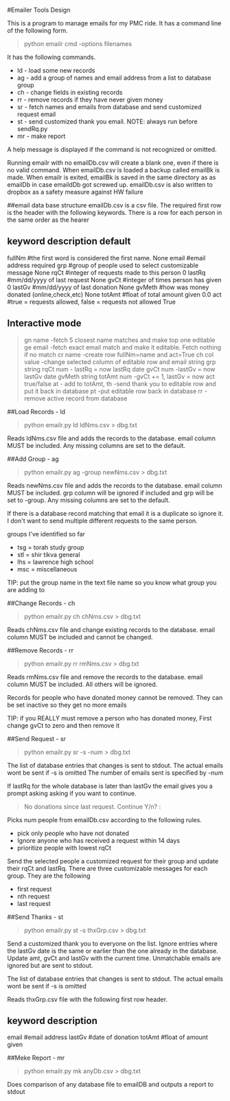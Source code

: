 #Emailer Tools Design

This is a program to manage emails for my PMC ride. It has a command line of the following form.

>python emailr cmd -options filenames

It has the following commands.

* ld - load some new records
* ag - add a group of names and email address from a list to database group
* ch - change fields in existing records
* rr - remove records if they have never given money
* sr - fetch names and emails from database and send customized request email
* st - send customized thank you email. NOTE: always run before sendRq.py
* mr - make report

A help message is displayed if the command is not recognized or omitted.

Running emailr with no emailDb.csv will create a blank one, even if there is no valid command. When emailDb.csv is loaded a backup called emailBk is made. When emailr is exited, emailBk is saved in the same directory as as emailDb in case emaildDb got screwed up. emailDb.csv is also written to dropbox as a safety measure against HW failure

##email data base structure
emailDb.csv is a csv file. The required first row is the header with the following keywords. There is a row for each person in the same order as the hearer

keyword  description                                                        default
------------------------------------------------------------------------------------------------------
fullNm   #the first word is considered the first name.                      None
email    #email address                                                     required
grp      #group of people used to select customizable message               None
rqCt     #integer of requests made to this person                           0
lastRq   #mm/dd/yyyy of last request                                        None
gvCt     #integer of times person has given                                 0
lastGv   #mm/dd/yyyy of last donation                                       None
gvMeth   #how was money donated (online,check,etc)                          None
totAmt   #float of total amount given                                       0.0
act      #true = requests allowed, false = requests not allowed             True

## Interactive mode
> gn name    -fetch 5 closest name matches and make top one editable
> ge email   -fetch exact email match and make it editable. Fetch nothing if no match
> cr name    -create row fullNm=name and act=True
> ch col value -change selected column of editable row and 
     email string
     grp   string
     rqCt  num  - lastRq = now
     lastRq date
     gvCt  num  -lastGv = now
     lastGv date
     gvMeth string
     totAmt num -gvCt += 1, lastGv = now
     act  true/false
> at - add to totAmt, 
> th -send thank you to editable row and put it back in database
> pt -put editable row back in database
> rr -remove active record from database

##Load Records - ld
>python emailr.py ld  ldNms.csv > dbg.txt

Reads ldNms.csv file and adds the records to the database. email column MUST be included. Any missing columns are set to the default.

##Add Group - ag
>python emailr.py ag -group newNms.csv > dbg.txt

Reads newNms.csv file and adds the records to the database. email column MUST be included. grp column will be ignored if included and grp will be set to -group. Any missing columns are set to the default.

If there is a database record matching that email it is a duplicate so ignore it. I don't want to send multiple different requests to the same person.

groups I've identified so far 
* tsg = torah study group
* stl = shir tikva general
* lhs = lawrence high school
* msc = miscellaneous

TIP: put the group name in the text file name so you know what group you are adding to

##Change Records - ch
>python emailr.py ch  chNms.csv > dbg.txt

Reads chNms.csv file and change existing records to the database. email column MUST be included and cannot be changed.

##Remove Records - rr
>python emailr.py rr  rmNms.csv > dbg.txt

Reads rmNms.csv file and remove the records to the database. email column MUST be included. All others will be ignored.

Records for people who have donated money cannot be removed. They can be set inactive so they get no more emails

TIP: if you REALLY must remove a person who has donated money, First change gvCt to zero and then remove it

##Send Request - sr
>python emailr.py sr -s -num > dbg.txt

The list of database entries that changes is sent to stdout.
The actual emails wont be sent if -s is omitted
The number of emails sent is specified by -num

If lastRq for the whole database is later than lastGv the email gives you a prompt asking asking if you want to continue.

>No donations since last request. Continue Y/n? :

Picks num people from emailDb.csv according to the following rules.
* pick only people who have not donated
* Ignore anyone who has received a request within 14 days
* prioritize people with lowest rqCt

Send the selected people a customized request for their group and update their rqCt and lastRq. There are three customizable messages for each group. They are the following

* first request
* nth request
* last request 

##Send Thanks - st
>python emailr.py st -s thxGrp.csv > dbg.txt

Send a customized thank you to everyone on the list. Ignore entries where the lastGv date is the same or earlier than the one already in the database. Update amt, gvCt and lastGv with the current time. Unmatchable emails are ignored but are sent to stdout.

The list of database entries that changes is sent to stdout.
The actual emails wont be sent if -s is omitted

Reads thxGrp.csv file with the following first row header.

keyword  description
-------------------------------------------------------------------------------------
email    #email address
lastGv   #date of donation
totAmt   #float of amount given

##Meke Report - mr
>python emailr.py mk anyDb.csv > dbg.txt

Does comparison of any  database file to emailDB and outputs a report to stdout
